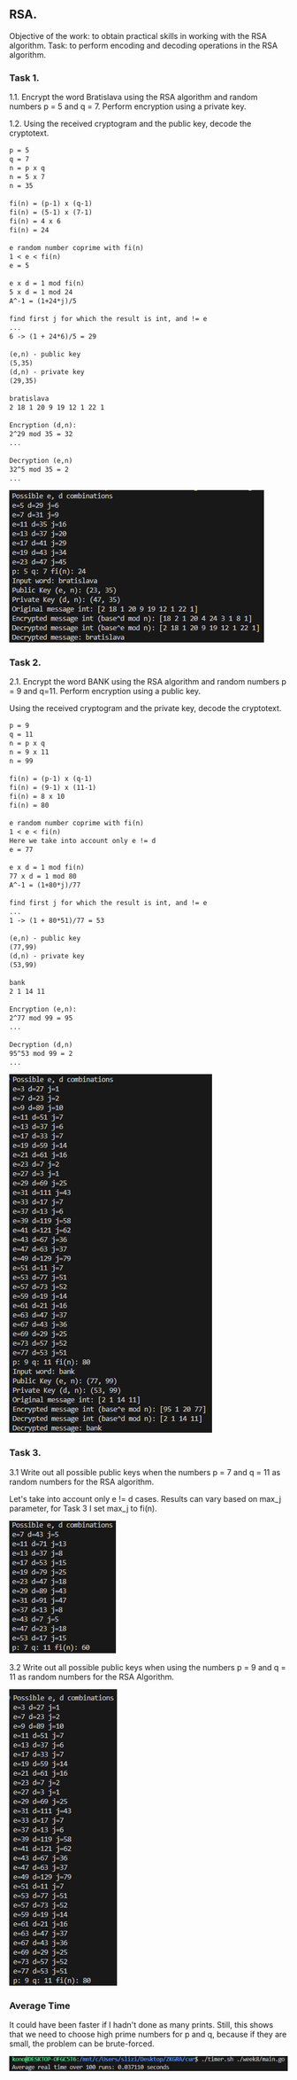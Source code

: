 ## RSA.

Objective of the work: to obtain practical skills in working with the RSA algorithm.
Task: to perform encoding and decoding operations in the RSA algorithm.

### Task 1.
1.1. Encrypt the word Bratislava using the RSA algorithm and random numbers p = 5 and q = 7. Perform encryption using a private key.

1.2. Using the received cryptogram and the public key, decode the cryptotext.

```
p = 5
q = 7
n = p x q
n = 5 x 7
n = 35

fi(n) = (p-1) x (q-1)
fi(n) = (5-1) x (7-1)
fi(n) = 4 x 6
fi(n) = 24

e random number coprime with fi(n)
1 < e < fi(n)
e = 5

e x d = 1 mod fi(n)
5 x d = 1 mod 24
A^-1 = (1+24*j)/5

find first j for which the result is int, and != e 
...
6 -> (1 + 24*6)/5 = 29

(e,n) - public key 
(5,35)
(d,n) - private key
(29,35)

bratislava
2 18 1 20 9 19 12 1 22 1

Encryption (d,n):
2^29 mod 35 = 32
...

Decryption (e,n)
32^5 mod 35 = 2
...
```

![](../assets/8-1.png)

### Task 2.

2.1. Encrypt the word BANK using the RSA algorithm and random numbers p = 9 and
q=11. Perform encryption using a public key.

Using the received cryptogram and the private key, decode the cryptotext.


```
p = 9
q = 11
n = p x q
n = 9 x 11
n = 99

fi(n) = (p-1) x (q-1)
fi(n) = (9-1) x (11-1)
fi(n) = 8 x 10
fi(n) = 80

e random number coprime with fi(n)
1 < e < fi(n)
Here we take into account only e != d
e = 77

e x d = 1 mod fi(n)
77 x d = 1 mod 80
A^-1 = (1+80*j)/77

find first j for which the result is int, and != e 
...
1 -> (1 + 80*51)/77 = 53

(e,n) - public key 
(77,99)
(d,n) - private key
(53,99)

bank
2 1 14 11

Encryption (e,n):
2^77 mod 99 = 95
...

Decryption (d,n)
95^53 mod 99 = 2
...
```

![](../assets/8-2.png)

### Task 3.

3.1 Write out all possible public keys when the numbers p = 7 and q = 11 as random numbers for the RSA algorithm.

Let's take into account only e != d cases. Results can vary based on max_j parameter, for Task 3 I set max_j to fi(n).

![](../assets/8-3.png)

3.2 Write out all possible public keys when using the numbers p = 9 and q = 11 as random numbers for the RSA Algorithm.

![](../assets/8-4.png)

### Average Time
It could have been faster if I hadn't done as many prints. Still, this shows that we need to choose high prime numbers for p and q, because if they are small, the problem can be brute-forced.

![](../assets/8-5.png)